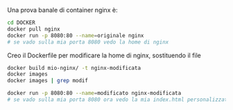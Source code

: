 Una prova banale di container nginx è:
```bash
cd DOCKER
docker pull nginx
docker run -p 8080:80 --name=originale nginx
# se vado sulla mia porta 8080 vedo la home di nginx
```

Creo il Dockerfile per modificare la home di nginx, sostituendo il file
```bash
docker build mio-nginx/ -t nginx-modificata
docker images
docker images | grep modif

docker run -p 8080:80 --name=modificato nginx-modificata
# se vado sulla mia porta 8080 ora vedo la mia index.html personalizzata
```


